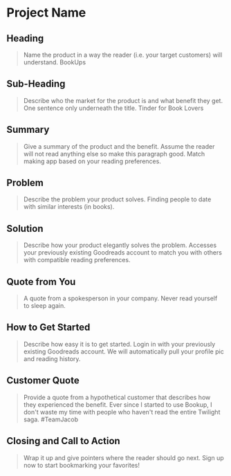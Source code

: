 # Project Name #

<!-- 
> This material was originally posted [here](http://www.quora.com/What-is-Amazons-approach-to-product-development-and-product-management). It is reproduced here for posterities sake.

There is an approach called "working backwards" that is widely used at Amazon. They work backwards from the customer, rather than starting with an idea for a product and trying to bolt customers onto it. While working backwards can be applied to any specific product decision, using this approach is especially important when developing new products or features.

For new initiatives a product manager typically starts by writing an internal press release announcing the finished product. The target audience for the press release is the new/updated product's customers, which can be retail customers or internal users of a tool or technology. Internal press releases are centered around the customer problem, how current solutions (internal or external) fail, and how the new product will blow away existing solutions.

If the benefits listed don't sound very interesting or exciting to customers, then perhaps they're not (and shouldn't be built). Instead, the product manager should keep iterating on the press release until they've come up with benefits that actually sound like benefits. Iterating on a press release is a lot less expensive than iterating on the product itself (and quicker!).

If the press release is more than a page and a half, it is probably too long. Keep it simple. 3-4 sentences for most paragraphs. Cut out the fat. Don't make it into a spec. You can accompany the press release with a FAQ that answers all of the other business or execution questions so the press release can stay focused on what the customer gets. My rule of thumb is that if the press release is hard to write, then the product is probably going to suck. Keep working at it until the outline for each paragraph flows. 

Oh, and I also like to write press-releases in what I call "Oprah-speak" for mainstream consumer products. Imagine you're sitting on Oprah's couch and have just explained the product to her, and then you listen as she explains it to her audience. That's "Oprah-speak", not "Geek-speak".

Once the project moves into development, the press release can be used as a touchstone; a guiding light. The product team can ask themselves, "Are we building what is in the press release?" If they find they're spending time building things that aren't in the press release (overbuilding), they need to ask themselves why. This keeps product development focused on achieving the customer benefits and not building extraneous stuff that takes longer to build, takes resources to maintain, and doesn't provide real customer benefit (at least not enough to warrant inclusion in the press release).
 -->
 
## Heading ##
  > Name the product in a way the reader (i.e. your target customers) will understand.
  BookUps

## Sub-Heading ##
  > Describe who the market for the product is and what benefit they get. One sentence only underneath the title.
  Tinder for Book Lovers

## Summary ##
  > Give a summary of the product and the benefit. Assume the reader will not read anything else so make this paragraph good.
  Match making app based on your reading preferences.

## Problem ##
  > Describe the problem your product solves.
  Finding people to date with similar interests (in books).

## Solution ##
  > Describe how your product elegantly solves the problem.
  Accesses your previously existing Goodreads account to match you with others with compatible reading preferences.

## Quote from You ##
  > A quote from a spokesperson in your company.
  Never read yourself to sleep again.

## How to Get Started ##
  > Describe how easy it is to get started.
  Login in with your previously existing Goodreads account. We will automatically pull your profile pic and reading history.

## Customer Quote ##
  > Provide a quote from a hypothetical customer that describes how they experienced the benefit.
  Ever since I started to use Bookup, I don't waste my time with people who haven't read the entire Twilight saga. #TeamJacob

## Closing and Call to Action ##
  > Wrap it up and give pointers where the reader should go next.
  Sign up now to start bookmarking your favorites!
